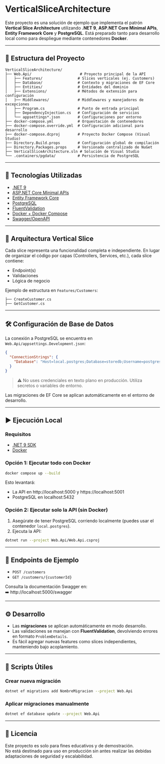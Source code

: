 # VerticalSliceArchitecture

Este proyecto es una solución de ejemplo que implementa el patrón **Vertical Slice Architecture** utilizando **.NET 9**, **ASP.NET Core Minimal APIs**, **Entity Framework Core** y **PostgreSQL**. Está preparado tanto para desarrollo local como para despliegue mediante contenedores **Docker**.

---

## 🧱 Estructura del Proyecto

```
VerticalSliceArchitecture/
├── Web.Api/                      # Proyecto principal de la API
│   ├── Features/                # Slices verticales (ej. Customers)
│   ├── Database/                # Contexto y migraciones de EF Core
│   ├── Entities/                # Entidades del dominio
│   ├── Extensions/              # Métodos de extensión para configuración
│   ├── Middlewares/             # Middlewares y manejadores de excepciones
│   ├── Program.cs               # Punto de entrada principal
│   ├── DependencyInjection.cs   # Configuración de servicios
│   └── appsettings*.json        # Configuraciones por entorno
├── docker-compose.yml           # Orquestación de contenedores
├── docker-compose.override.yml  # Configuración adicional para desarrollo
├── docker-compose.dcproj        # Proyecto Docker Compose (Visual Studio)
├── Directory.Build.props        # Configuración global de compilación
├── Directory.Packages.props     # Versionado centralizado de NuGet
├── VerticalSliceArchitecture.sln # Solución de Visual Studio
└── .containers/pgdata/          # Persistencia de PostgreSQL
```

---

## 🚀 Tecnologías Utilizadas

- [.NET 9](https://dotnet.microsoft.com/)
- [ASP.NET Core Minimal APIs](https://learn.microsoft.com/en-us/aspnet/core/fundamentals/minimal-apis)
- [Entity Framework Core](https://learn.microsoft.com/en-us/ef/)
- [PostgreSQL](https://www.postgresql.org/)
- [FluentValidation](https://docs.fluentvalidation.net/)
- [Docker + Docker Compose](https://www.docker.com/)
- [Swagger/OpenAPI](https://swagger.io/)

---

## 🧩 Arquitectura Vertical Slice

Cada slice representa una funcionalidad completa e independiente. En lugar de organizar el código por capas (Controllers, Services, etc.), cada slice contiene:

- Endpoint(s)
- Validaciones
- Lógica de negocio

Ejemplo de estructura en `Features/Customers`:

```
├── CreateCustomer.cs
├── GetCustomer.cs
```

---

## 🛠 Configuración de Base de Datos

La conexión a PostgreSQL se encuentra en `Web.Api/appsettings.Development.json`:

```json
{
  "ConnectionStrings": {
    "Database": "Host=local.postgres;Database=storedb;Username=postgres;Password=postgres"
  }
}
```

> ⚠️ No uses credenciales en texto plano en producción. Utiliza secretos o variables de entorno.

Las migraciones de EF Core se aplican automáticamente en el entorno de desarrollo.

---

## ▶️ Ejecución Local

### Requisitos

- [.NET 9 SDK](https://dotnet.microsoft.com/)
- [Docker](https://www.docker.com/)

### Opción 1: Ejecutar todo con Docker

```bash
docker compose up --build
```

Esto levantará:

- La API en http://localhost:5000 y https://localhost:5001
- PostgreSQL en localhost:5432

### Opción 2: Ejecutar solo la API (sin Docker)

1. Asegúrate de tener PostgreSQL corriendo localmente (puedes usar el contenedor `local.postgres`).
2. Ejecuta la API:

```bash
dotnet run --project Web.Api/Web.Api.csproj
```

---

## 🔗 Endpoints de Ejemplo

- `POST /customers`
- `GET /customers/{customerId}`

Consulta la documentación Swagger en:  
➡️ http://localhost:5000/swagger

---

## ⚙️ Desarrollo

- Las **migraciones** se aplican automáticamente en modo desarrollo.
- Las validaciones se manejan con **FluentValidation**, devolviendo errores en formato `ProblemDetails`.
- Es fácil agregar nuevas features como slices independientes, manteniendo bajo acoplamiento.

---

## 🧪 Scripts Útiles

### Crear nueva migración

```bash
dotnet ef migrations add NombreMigracion --project Web.Api
```

### Aplicar migraciones manualmente

```bash
dotnet ef database update --project Web.Api
```

---

## 📄 Licencia

Este proyecto es solo para fines educativos y de demostración.  
No está destinado para uso en producción sin antes realizar las debidas adaptaciones de seguridad y escalabilidad.
